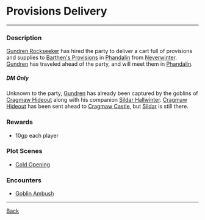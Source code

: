 # Provisions Delivery
---

### Description
[Gundren Rockseeker](../npcs/gundren-rockseeker.md) has hired the party to deliver a cart full of provisions and supplies to [Barthen's Provisions](../locations/barthens-provisions.md) in [Phandalin](../locations/phandalin.md) from [Neverwinter](../locations/neverwinter.md). [Gundren](../npcs/gundren-rockseeker.md) has traveled ahead of the party, and will meet them in [Phandalin](../locations/phandalin.md).  

##### DM Only
Unknown to the party, [Gundren](../npcs/gundren-rockseeker.md) has already been captured by the goblins of [Cragmaw Hideout](../locations/cragmaw-hideout.md) along with his companion [Sildar Hallwinter](../npcs/sildar-hallwinter.md). [Cragmaw Hideout](../locations/cragmaw-hideout.md) has been sent ahead to [Cragmaw Castle](../locations/cragmaw-castle.md), but [Sildar](../npcs/sildar-hallwinter.md) is still there.

### Rewards
 - 10gp each player

### Plot Scenes
 - [Cold Opening](../scenes/cold-opening.md)

### Encounters
 - [Goblin Ambush](../encounters/goblin-ambush.md)

---
[Back](./quests.md)